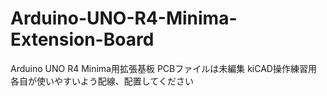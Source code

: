 # Arduino-UNO-R4-Minima-Extension-Board
Arduino UNO R4 Minima用拡張基板
PCBファイルは未編集
kiCAD操作練習用
各自が使いやすいよう配線、配置してください
